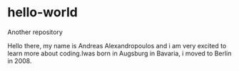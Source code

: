 # hello-world
Another repository

Hello there,
my name is Andreas Alexandropoulos and i am very excited to learn more about coding.Iwas born in Augsburg in Bavaria, i moved to Berlin in 2008. 
